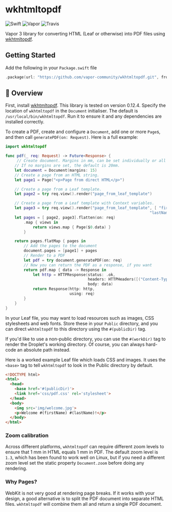 # wkhtmltopdf

![Swift](http://img.shields.io/badge/swift-4.2-brightgreen.svg)
![Vapor](http://img.shields.io/badge/vapor-3.0-brightgreen.svg)
![Travis](https://travis-ci.org/vapor-community/wkhtmltopdf.svg?branch=master)

Vapor 3 library for converting HTML (Leaf or otherwise) into PDF files using
[wkhtmltopdf](http://wkhtmltopdf.org/).

## Getting Started

Add the following in your `Package.swift` file
```Swift
.package(url: "https://github.com/vapor-community/wkhtmltopdf.git", from: "2.0.0"),
```

## 📘 Overview

First, install [wkhtmltopdf](http://wkhtmltopdf.org/downloads.html). This
library is tested on version 0.12.4. Specify the location of `wkhtmltopdf` in the `Document` initialiser. The default is `/usr/local/bin/wkhtmltopdf`. Run it to ensure it and any dependencies are
installed correctly.

To create a PDF, create and configure a `Document`, add one or more `Page`s,
and then call `generatePDF(on: Request)`. Here is a full example:

```Swift
import wkhtmltopdf

func pdf(_ req: Request) -> Future<Response> {
     // Create document. Margins in mm, can be set individually or all at once.
    // If no margins are set, the default is 20mm.
    let document = Document(margins: 15)
    // Create a page from an HTML string.
    let page1 = Page("<p>Page from direct HTML</p>")

    // Create a page from a Leaf template.
    let page2 = try req.view().render("page_from_leaf_template")

    // Create a page from a Leaf template with Context variables.
    let page3 = try req.view().render("page_from_leaf_template", [ "firstName": "Peter",
                                                               "lastName": "Pan"])
    let pages = [ page2, page3].flatten(on: req)
        .map { views in
            return views.map { Page($0.data) }
        }

    return pages.flatMap { pages in
        // Add the pages to the document
        document.pages = [page1] + pages
        // Render to a PDF
        let pdf = try document.generatePDF(on: req)
        // Now you can return the PDF as a response, if you want
        return pdf.map { data -> Response in
            let http = HTTPResponse(status: .ok,
                                    headers: HTTPHeaders([("Content-Type", "application/pdf")]),
                                    body: data)
            return Response(http: http,
                            using: req)
        }
    }
}
```

In your Leaf file, you may want to load resources such as images, CSS
stylesheets and web fonts. Store these in your `Public` directory, and you can
direct `wkhtmltopdf` to this directory using the `#(publicDir)` tag.

If you'd like to use a non-public directory, you can use the `#(workDir)` tag
to render the Droplet's working directory. Of course, you can always hard-code
an absolute path instead.

Here is a worked example Leaf file which loads CSS and images. It uses the
`<base>` tag to tell `wkhtmltopdf` to look in the Public directory by default.

```HTML
<!DOCTYPE html>
<html>
  <head>
    <base href='#(publicDir)'>
    <link href='css/pdf.css' rel='stylesheet'>
  </head>
  <body>
    <img src='img/welcome.jpg'>
    <p>Welcome #(firstName) #(lastName)!</p>
  </body>
</html>
```

### Zoom calibration

Across different platforms, `wkhtmltopdf` can require different zoom levels to
ensure that 1 mm in HTML equals 1 mm in PDF. The default zoom level is `1.3`,
which has been found to work well on Linux, but if you need a different zoom
level set the static property `Document.zoom` before doing any rendering.

### Why Pages?

WebKit is not very good at rendering page breaks. If it works with your design,
a good alternative is to split the PDF document into separate HTML files.
`wkhtmltopdf` will combine them all and return a single PDF document.
